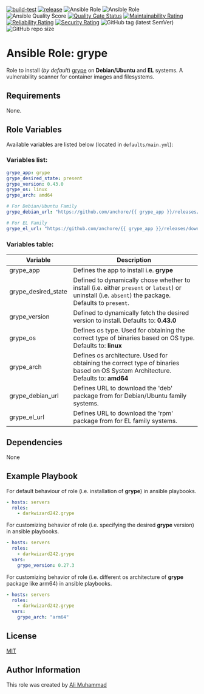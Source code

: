 [![build-test](https://github.com/darkwizard242/ansible-role-grype/workflows/build-and-test/badge.svg?branch=master)](https://github.com/darkwizard242/ansible-role-grype/actions?query=workflow%3Abuild-and-test) [![release](https://github.com/darkwizard242/ansible-role-grype/workflows/release/badge.svg)](https://github.com/darkwizard242/ansible-role-grype/actions?query=workflow%3Arelease) ![Ansible Role](https://img.shields.io/ansible/role/57357?color=dark%20green%20) ![Ansible Role](https://img.shields.io/ansible/role/d/57357?label=role%20downloads) ![Ansible Quality Score](https://img.shields.io/ansible/quality/57357?label=ansible%20quality%20score) [![Quality Gate Status](https://sonarcloud.io/api/project_badges/measure?project=ansible-role-grype&metric=alert_status)](https://sonarcloud.io/dashboard?id=ansible-role-grype) [![Maintainability Rating](https://sonarcloud.io/api/project_badges/measure?project=ansible-role-grype&metric=sqale_rating)](https://sonarcloud.io/dashboard?id=ansible-role-grype) [![Reliability Rating](https://sonarcloud.io/api/project_badges/measure?project=ansible-role-grype&metric=reliability_rating)](https://sonarcloud.io/dashboard?id=ansible-role-grype) [![Security Rating](https://sonarcloud.io/api/project_badges/measure?project=ansible-role-grype&metric=security_rating)](https://sonarcloud.io/dashboard?id=ansible-role-grype) ![GitHub tag (latest SemVer)](https://img.shields.io/github/tag/darkwizard242/ansible-role-grype?label=release) ![GitHub repo size](https://img.shields.io/github/repo-size/darkwizard242/ansible-role-grype?color=orange&style=flat-square)

# Ansible Role: grype

Role to install (_by default_) [grype](https://github.com/anchore/grype) on **Debian/Ubuntu** and **EL** systems. A vulnerability scanner for container images and filesystems.

## Requirements

None.

## Role Variables

Available variables are listed below (located in `defaults/main.yml`):

### Variables list:

```yaml
grype_app: grype
grype_desired_state: present
grype_version: 0.43.0
grype_os: linux
grype_arch: amd64

# For Debian/Ubuntu Family
grype_debian_url: "https://github.com/anchore/{{ grype_app }}/releases/download/v{{ grype_version }}/{{ grype_app }}_{{ grype_version }}_{{ grype_os }}_{{ grype_arch }}.deb"

# For EL Family
grype_el_url: "https://github.com/anchore/{{ grype_app }}/releases/download/v{{ grype_version }}/{{ grype_app }}_{{ grype_version }}_{{ grype_os }}_{{ grype_arch }}.rpm"
```

### Variables table:

Variable            | Description
------------------- | ----------------------------------------------------------------------------------------------------------------------------------------------------
grype_app           | Defines the app to install i.e. **grype**
grype_desired_state | Defined to dynamically chose whether to install (i.e. either `present` or `latest`) or uninstall (i.e. `absent`) the package. Defaults to `present`.
grype_version       | Defined to dynamically fetch the desired version to install. Defaults to: **0.43.0**
grype_os            | Defines os type. Used for obtaining the correct type of binaries based on OS type. Defaults to: **linux**
grype_arch          | Defines os architecture. Used for obtaining the correct type of binaries based on OS System Architecture. Defaults to: **amd64**
grype_debian_url    | Defines URL to download the 'deb' package from for Debian/Ubuntu family systems.
grype_el_url        | Defines URL to download the 'rpm' package from for EL family systems.

## Dependencies

None

## Example Playbook

For default behaviour of role (i.e. installation of **grype**) in ansible playbooks.

```yaml
- hosts: servers
  roles:
    - darkwizard242.grype
```

For customizing behavior of role (i.e. specifying the desired **grype** version) in ansible playbooks.

```yaml
- hosts: servers
  roles:
    - darkwizard242.grype
  vars:
    grype_version: 0.27.3
```

For customizing behavior of role (i.e. different os architecture of **grype** package like arm64) in ansible playbooks.

```yaml
- hosts: servers
  roles:
    - darkwizard242.grype
  vars:
    grype_arch: "arm64"
```

## License

[MIT](https://github.com/darkwizard242/ansible-role-grype/blob/master/LICENSE)

## Author Information

This role was created by [Ali Muhammad](https://www.alimuhammad.dev)

